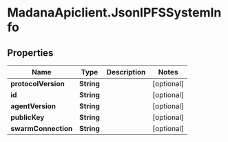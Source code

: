 # MadanaApiclient.JsonIPFSSystemInfo

## Properties

Name | Type | Description | Notes
------------ | ------------- | ------------- | -------------
**protocolVersion** | **String** |  | [optional] 
**id** | **String** |  | [optional] 
**agentVersion** | **String** |  | [optional] 
**publicKey** | **String** |  | [optional] 
**swarmConnection** | **String** |  | [optional] 


